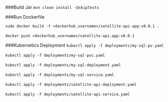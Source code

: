 ###Build Jar
`mvn clean install -DskipTests`


###Run Dockerfile

`sudo docker build -t <dockerhub_username>/satellite-api-app:v0.0.1 .`
<br><br>`docker push <dockerhub_username>/satellite-api-app:v0.0.1`


###Kubernetics Deployment
`kubectl apply -f deployments/my-sql-pv.yaml`<br><br>
`kubectl apply -f deployments/my-sql-pvc.yaml`<br><br>
`kubectl apply -f deployments/my-sql-deployment.yaml`<br><br>
`kubectl apply -f deployments/my-sql-service.yaml`<br><br>
`kubectl apply -f deployments/satellite-api-deployment.yaml`<br><br>
`kubectl apply -f deployments/satellite-api-service.yaml`<br><br>
